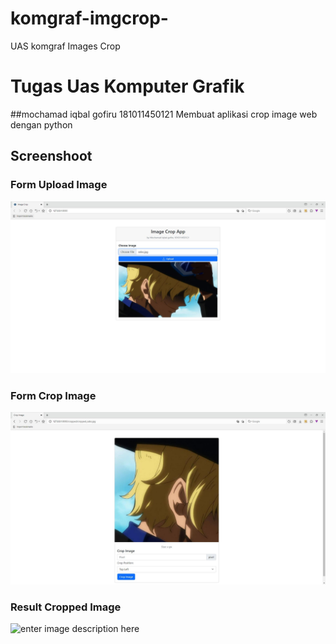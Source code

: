 # komgraf-imgcrop-
UAS komgraf Images Crop
# Tugas Uas Komputer Grafik
##mochamad iqbal gofiru 181011450121
Membuat aplikasi crop image web dengan python

## Screenshoot
### Form Upload Image
![enter image description here](https://github.com/Mochiqbalgofiru/komgraf-imgcrop-/blob/main/Hasil/Index.JPG)
### Form Crop Image
![enter image description here](https://github.com/Mochiqbalgofiru/komgraf-imgcrop-/blob/main/Hasil/hasil.JPG)
### Result Cropped Image
![enter image description here](https://Mochiqbalgofiru/komgraf-imgcrop-/Imgcrop/blob/main/Hasil/hasil.JPG?raw=true)
